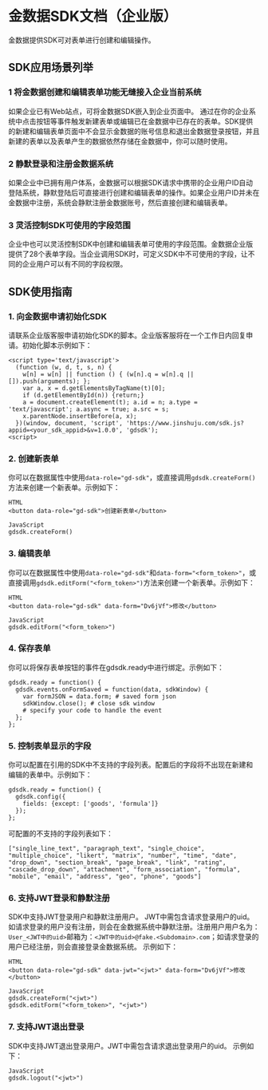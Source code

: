 # 金数据SDK文档（企业版）

金数据提供SDK可对表单进行创建和编辑操作。

## SDK应用场景列举

### 1 将金数据创建和编辑表单功能无缝接入企业当前系统
如果企业已有Web站点，可将金数据SDK嵌入到企业页面中。 通过在你的企业系统中点击按钮等事件触发新建表单或编辑已在金数据中已存在的表单。SDK提供的新建和编辑表单页面中不会显示金数据的账号信息和退出金数据登录按钮，并且新建的表单以及表单产生的数据依然存储在金数据中，你可以随时使用。


### 2 静默登录和注册金数据系统
如果企业中已拥有用户体系，金数据可以根据SDK请求中携带的企业用户ID自动登陆系统，静默登陆后可直接进行创建和编辑表单的操作。如果企业用户ID并未在金数据中注册，系统会静默注册金数据账号，然后直接创建和编辑表单。


### 3 灵活控制SDK可使用的字段范围
企业中也可以灵活控制SDK中创建和编辑表单可使用的字段范围。金数据企业版提供了28个表单字段。当企业调用SDK时，可定义SDK中不可使用的字段，让不同的企业用户可以有不同的字段权限。



## SDK使用指南

### 1. 向金数据申请初始化SDK

请联系企业版客服申请初始化SDK的脚本。企业版客服将在一个工作日内回复申请。初始化脚本示例如下：

````
<script type='text/javascript'>
  (function (w, d, t, s, n) {
    w[n] = w[n] || function () { (w[n].q = w[n].q || []).push(arguments); };
    var a, x = d.getElementsByTagName(t)[0];
    if (d.getElementById(n)) {return;}
    a = document.createElement(t); a.id = n; a.type = 'text/javascript'; a.async = true; a.src = s;
    x.parentNode.insertBefore(a, x);
  })(window, document, 'script', 'https://www.jinshuju.com/sdk.js?appid=<your_sdk_appid>&v=1.0.0', 'gdsdk');
<script>
````

### 2. 创建新表单

你可以在数据属性中使用`data-role="gd-sdk"`，或直接调用`gdsdk.createForm()`方法来创建一个新表单。示例如下：

````
HTML
<button data-role="gd-sdk">创建新表单</button>
````
````
JavaScript
gdsdk.createForm()
````


### 3. 编辑表单

你可以在数据属性中使用`data-role="gd-sdk"`和`data-form="<form_token>"`，或直接调用`gdsdk.editForm("<form_token>")`方法来创建一个新表单。示例如下：

````
HTML
<button data-role="gd-sdk" data-form="Dv6jVf">修改</button>
````
````
JavaScript
gdsdk.editForm("<form_token>")
````


### 4. 保存表单

你可以将保存表单按钮的事件在gdsdk.ready中进行绑定。示例如下：

````
gdsdk.ready = function() {
  gdsdk.events.onFormSaved = function(data, sdkWindow) {
    var formJSON = data.form; # saved form json
    sdkWindow.close(); # close sdk window
    # specify your code to handle the event
  };
};
````

### 5. 控制表单显示的字段

你可以配置在引用的SDK中不支持的字段列表。配置后的字段将不出现在新建和编辑的表单中。示例如下：

````
gdsdk.ready = function() {
  gdsdk.config({
    fields: {except: ['goods', 'formula']}
  });
};
````

可配置的不支持的字段列表如下：

````
["single_line_text", "paragraph_text", "single_choice", "multiple_choice", "likert", "matrix", "number", "time", "date", "drop_down", "section_break", "page_break", "link", "rating", "cascade_drop_down", "attachment", "form_association", "formula", "mobile", "email", "address", "geo", "phone", "goods"]
````

### 6. 支持JWT登录和静默注册

SDK中支持JWT登录用户和静默注册用户。
JWT中需包含请求登录用户的uid。如请求登录的用户没有注册，则会在金数据系统中静默注册。注册用户用户名为：`User_<JWT中的uid>`邮箱为：`<JWT中的uid>@fake.<Subdomain>.com`；如请求登录的用户已经注册，则会直接登录金数据系统。
示例如下：

````
HTML
<button data-role="gd-sdk" data-jwt="<jwt>" data-form="Dv6jVf">修改</button>
````
````
JavaScript
gdsdk.createForm("<jwt>")
gdsdk.editForm("<form_token>", "<jwt>")
````

### 7. 支持JWT退出登录

SDK中支持JWT退出登录用户。JWT中需包含请求退出登录用户的uid。
示例如下：

````
JavaScript
gdsdk.logout("<jwt>")
````


